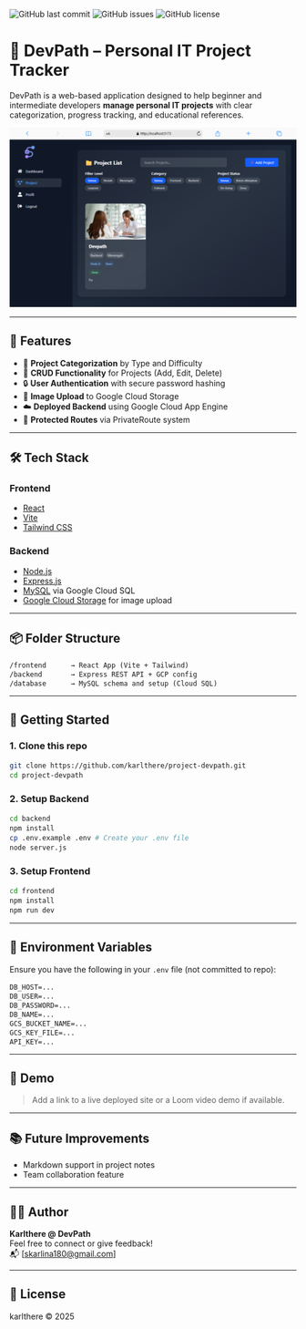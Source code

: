 ![GitHub last commit](https://img.shields.io/github/last-commit/karlthere/project-gcloud)
![GitHub issues](https://img.shields.io/github/issues/karlthere/project-gcloud)
![GitHub license](https://img.shields.io/github/license/karlthere/project-gcloud)



# 🚀 DevPath – Personal IT Project Tracker

DevPath is a web-based application designed to help beginner and intermediate developers **manage personal IT projects** with clear categorization, progress tracking, and educational references.

![DevPath Screenshot](/public/eg.png) 

---

## 🌟 Features

- 🧩 **Project Categorization** by Type and Difficulty  
- 📌 **CRUD Functionality** for Projects (Add, Edit, Delete)  
- 🔒 **User Authentication** with secure password hashing  
- 📁 **Image Upload** to Google Cloud Storage  
- ☁️ **Deployed Backend** using Google Cloud App Engine  
- 🔐 **Protected Routes** via PrivateRoute system

---

## 🛠 Tech Stack

### Frontend
- [React](https://reactjs.org/)
- [Vite](https://vitejs.dev/)
- [Tailwind CSS](https://tailwindcss.com/)

### Backend
- [Node.js](https://nodejs.org/)
- [Express.js](https://expressjs.com/)
- [MySQL](https://www.mysql.com/) via Google Cloud SQL
- [Google Cloud Storage](https://cloud.google.com/storage) for image upload

---

## 📦 Folder Structure

```
/frontend      → React App (Vite + Tailwind)
/backend       → Express REST API + GCP config
/database      → MySQL schema and setup (Cloud SQL)
```

---

## 🚀 Getting Started

### 1. Clone this repo

```bash
git clone https://github.com/karlthere/project-devpath.git
cd project-devpath
```

### 2. Setup Backend

```bash
cd backend
npm install
cp .env.example .env # Create your .env file
node server.js
```

### 3. Setup Frontend

```bash
cd frontend
npm install
npm run dev
```

---

## 🔑 Environment Variables

Ensure you have the following in your `.env` file (not committed to repo):

```
DB_HOST=...
DB_USER=...
DB_PASSWORD=...
DB_NAME=...
GCS_BUCKET_NAME=...
GCS_KEY_FILE=...
API_KEY=...
```

---

## 📸 Demo

> Add a link to a live deployed site or a Loom video demo if available.

---

## 📚 Future Improvements

- Markdown support in project notes
- Team collaboration feature

---

## 🧑‍💻 Author

**Karlthere @ DevPath**  
Feel free to connect or give feedback!  
📬 [skarlina180@gmail.com]

---

## 📄 License

karlthere © 2025
